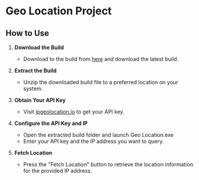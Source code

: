 # Geo Location Project

## How to Use

1. **Download the Build**
   - Download to the build from [here](https://github.com/TH-Toufique/geo_location_winversion/releases/download/v1.0.0-beta/GeoLocation-v1.0.0.zip) and download the latest build.

2. **Extract the Build**
   - Unzip the downloaded build file to a preferred location on your system.

3. **Obtain Your API Key**
   - Visit [ipgeolocation.io](https://app.ipgeolocation.io/) to get your API key.

4. **Configure the API Key and IP**
   - Open the extracted build folder and launch Geo Location.exe
   - Enter your API key and the IP address you want to query.

5. **Fetch Location**
   - Press the "Fetch Location" button to retrieve the location information for the provided IP address.
